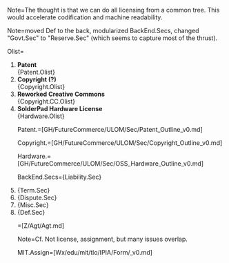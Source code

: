 Note=The thought is that we can do all licensing from a common tree.  This would accelerate codification and machine readability.

Note=moved Def to the back, modularized BackEnd.Secs, changed "Govt.Sec" to "Reserve.Sec" (which seems to capture most of the thrust). 

Olist=<ol><li><b>Patent</b><br>{Patent.Olist}<li><b>Copyright (?)</b><br>{Copyright.Olist}<li><b>Reworked Creative Commons</b><br>{Copyright.CC.Olist}<li><b>SolderPad Hardware License</b><br>{Hardware.Olist}

Patent.=[GH/FutureCommerce/ULOM/Sec/Patent_Outline_v0.md]

Copyright.=[GH/FutureCommerce/ULOM/Sec/Copyright_Outline_v0.md]

Hardware.=[GH/FutureCommerce/ULOM/Sec/OSS_Hardware_Outline_v0.md]

BackEnd.Secs={Liability.Sec}<li>{Term.Sec}<li>{Dispute.Sec}<li>{Misc.Sec}<li>{Def.Sec}

=[Z/Agt/Agt.md]

Note=Cf.  Not license, assignment, but many issues overlap.

MIT.Assign=[Wx/edu/mit/tlo/IPIA/Form/_v0.md]